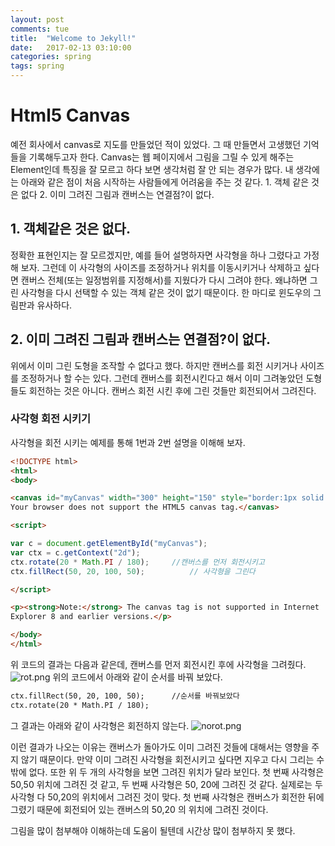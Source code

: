 ```yaml
---
layout: post
comments: tue
title:  "Welcome to Jekyll!"
date:   2017-02-13 03:10:00
categories: spring
tags: spring
---  
```

# Html5 Canvas
 예전 회사에서 canvas로 지도를 만들었던 적이 있었다. 그 때 만들면서 고생했던 기억들을 기록해두고자 한다. Canvas는 웹 페이지에서  그림을 그릴 수 있게 해주는 Element인데 특징을 잘 모르고 하다 보면 생각처럼 잘 안 되는 경우가 많다. 내 생각에는 아래와 같은 점이 처음 시작하는 사람들에게 어려움을 주는 것 같다.
    1. 객체 같은 것은 없다
    2. 이미 그려진 그림과 캔버스는 연결점?이 없다.

## 1. 객체같은 것은 없다.
   정확한 표현인지는 잘 모르겠지만, 예를 들어 설명하자면 사각형을 하나 그렸다고 가정해 보자. 그런데 이 사각형의 사이즈를 조정하거나 위치를 이동시키거나 삭제하고 싶다면 캔버스 전체(또는 일정범위를 지정해서)를 지웠다가 다시 그려야 한다. 왜냐하면 그린 사각형을 다시 선택할 수 있는 객체 같은 것이 없기 때문이다. 한 마디로 윈도우의 그림판과 유사하다.
   
## 2. 이미 그려진 그림과 캔버스는 연결점?이 없다. 
 위에서 이미 그린 도형을 조작할 수 없다고 했다. 하지만 캔버스를 회전 시키거나 사이즈를 조정하거나 할 수는 있다. 그런데 캔버스를 회전시킨다고 해서 이미 그려놓았던 도형들도 회전하는 것은 아니다. 캔버스 회전 시킨 후에 그린 것들만 회전되어서 그려진다.
    
### 사각형 회전 시키기
 사각형을 회전 시키는 예제를 통해 1번과 2번 설명을 이해해 보자.
 
```html
<!DOCTYPE html>
<html>
<body>

<canvas id="myCanvas" width="300" height="150" style="border:1px solid #d3d3d3;">
Your browser does not support the HTML5 canvas tag.</canvas>

<script>

var c = document.getElementById("myCanvas");
var ctx = c.getContext("2d");
ctx.rotate(20 * Math.PI / 180);     //캔버스를 먼저 회전시키고
ctx.fillRect(50, 20, 100, 50);          // 사각형을 그린다

</script>

<p><strong>Note:</strong> The canvas tag is not supported in Internet 
Explorer 8 and earlier versions.</p>

</body>
</html>
```

위 코드의 결과는 다음과 같은데, 캔버스를 먼저 회전시킨 후에 사각형을 그려줬다.
![rot.png](/posts/rot.png)
위의 코드에서 아래와 같이 순서를 바꿔 보았다.
```html
ctx.fillRect(50, 20, 100, 50);      //순서를 바꿔보았다
ctx.rotate(20 * Math.PI / 180);
```
그 결과는 아래와 같이 사각형은 회전하지 않는다. 
![norot.png](/)

이런 결과가 나오는 이유는 캔버스가 돌아가도 이미 그려진 것들에 대해서는 영향을 주지 않기 때문이다. 만약 이미 그려진 사각형을 회전시키고 싶다면 지우고 다시 그리는 수 밖에 없다. 
 또한 위 두 개의 사각형을 보면 그려진 위치가 달라 보인다. 첫 번째 사각형은 50,50 위치에 그려진 것 같고, 두 번째 사각형은 50, 20에 그려진 것 같다. 실제로는 두 사각형 다 50,20의 위치에서 그려진 것이 맞다. 첫 번째 사각형은 캔버스가 회전한 뒤에 그렸기 때문에 회전되어 있는 캔버스의 50,20 의 위치에 그려진 것이다.
 
  그림을 많이 첨부해야 이해하는데 도움이 될텐데 시간상 많이 첨부하지 못 했다.
